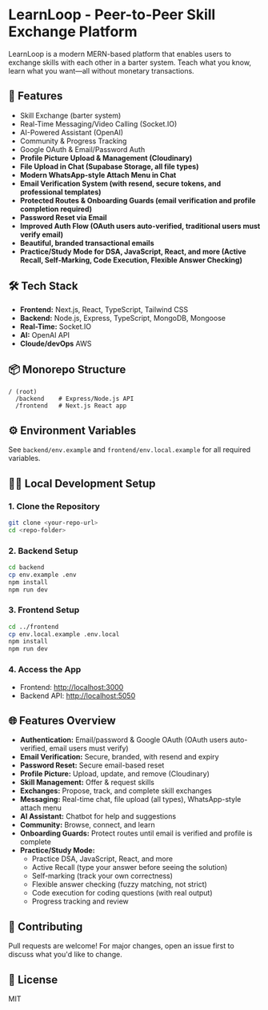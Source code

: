 # LearnLoop - Peer-to-Peer Skill Exchange Platform

LearnLoop is a modern MERN-based platform that enables users to exchange skills with each other in a barter system. Teach what you know, learn what you want—all without monetary transactions.

## 🚀 Features
- Skill Exchange (barter system)
- Real-Time Messaging/Video Calling (Socket.IO)
- AI-Powered Assistant (OpenAI)
- Community & Progress Tracking
- Google OAuth & Email/Password Auth
- **Profile Picture Upload & Management (Cloudinary)**
- **File Upload in Chat (Supabase Storage, all file types)**
- **Modern WhatsApp-style Attach Menu in Chat**
- **Email Verification System (with resend, secure tokens, and professional templates)**
- **Protected Routes & Onboarding Guards (email verification and profile completion required)**
- **Password Reset via Email**
- **Improved Auth Flow (OAuth users auto-verified, traditional users must verify email)**
- **Beautiful, branded transactional emails**
- **Practice/Study Mode for DSA, JavaScript, React, and more (Active Recall, Self-Marking, Code Execution, Flexible Answer Checking)**

## 🛠️ Tech Stack
- **Frontend:** Next.js, React, TypeScript, Tailwind CSS
- **Backend:** Node.js, Express, TypeScript, MongoDB, Mongoose
- **Real-Time:** Socket.IO
- **AI:** OpenAI API
- **Cloude/devOps** AWS  

## 📦 Monorepo Structure
```
/ (root)
  /backend    # Express/Node.js API
  /frontend   # Next.js React app
```

## ⚙️ Environment Variables
See `backend/env.example` and `frontend/env.local.example` for all required variables.

## 🧑‍💻 Local Development Setup

### 1. Clone the Repository
```bash
git clone <your-repo-url>
cd <repo-folder>
```

### 2. Backend Setup
```bash
cd backend
cp env.example .env
npm install
npm run dev
```

### 3. Frontend Setup
```bash
cd ../frontend
cp env.local.example .env.local
npm install
npm run dev
```

### 4. Access the App
- Frontend: [http://localhost:3000](http://localhost:3000)
- Backend API: [http://localhost:5050](http://localhost:5050)

## 🌐 Features Overview
- **Authentication:** Email/password & Google OAuth (OAuth users auto-verified, email users must verify)
- **Email Verification:** Secure, branded, with resend and expiry
- **Password Reset:** Secure email-based reset
- **Profile Picture:** Upload, update, and remove (Cloudinary)
- **Skill Management:** Offer & request skills
- **Exchanges:** Propose, track, and complete skill exchanges
- **Messaging:** Real-time chat, file upload (all types), WhatsApp-style attach menu
- **AI Assistant:** Chatbot for help and suggestions
- **Community:** Browse, connect, and learn
- **Onboarding Guards:** Protect routes until email is verified and profile is complete
- **Practice/Study Mode:**
  - Practice DSA, JavaScript, React, and more
  - Active Recall (type your answer before seeing the solution)
  - Self-marking (track your own correctness)
  - Flexible answer checking (fuzzy matching, not strict)
  - Code execution for coding questions (with real output)
  - Progress tracking and review

## 🤝 Contributing
Pull requests are welcome! For major changes, open an issue first to discuss what you'd like to change.

## 📄 License
MIT 
